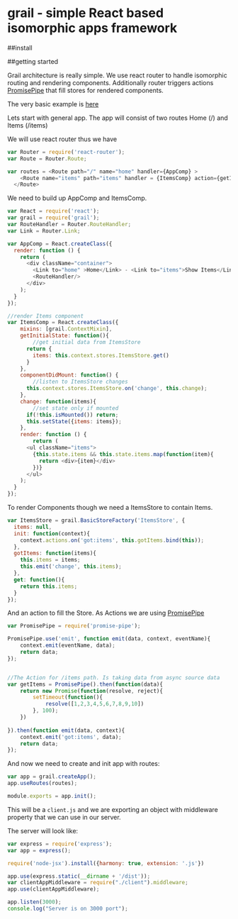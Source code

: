 # grail - simple React based isomorphic apps framework

##install

##getting started

Grail architecture is really simple. We use react router to handle isomorphic routing and rendering components. Additionally router triggers actions [PromisePipe](https://github.com/edjafarov/PromisePipe) that fill stores for rendered components. 

The very basic example is [here](https://github.com/edjafarov/grailjs/tree/master/examples/basic)

Lets start with general app. The app will consist of two routes Home (/) and Items (/items)

We will use react router thus we have 

```javascript
var Router = require('react-router');
var Route = Router.Route;

var routes = <Route path="/" name="home" handler={AppComp} >
    <Route name="items" path="items" handler = {ItemsComp} action={getItems} stores={ItemsStore}/>
  </Route>
```

We need to build up AppComp and ItemsComp.

```javascript
var React = require('react');
var grail = require('grail');
var RouteHandler = Router.RouteHandler;
var Link = Router.Link;

var AppComp = React.createClass({
  render: function () {
    return (
      <div className="container">
      	<Link to="home" >Home</Link> - <Link to="items">Show Items</Link>
        <RouteHandler/>
      </div>
    );
  }
});

//render Items component
var ItemsComp = React.createClass({
    mixins: [grail.ContextMixin],
    getInitialState: function(){
    	//get initial data from ItemsStore
      return {
        items: this.context.stores.ItemsStore.get()
      }
    },
    componentDidMount: function() {
    	//listen to ItemsStore changes
      this.context.stores.ItemsStore.on('change', this.change);
    },
    change: function(items){
    	//set state only if mounted
      if(!this.isMounted()) return;
      this.setState({items: items});
    },
  	render: function () {
	    return (
      <ul className="items">
        {this.state.items && this.state.items.map(function(item){
          return <div>{item}</div>
        })}
      </ul>
    );
  }
});
```

To render Components though we need a ItemsStore to contain Items.

```javascript
var ItemsStore = grail.BasicStoreFactory('ItemsStore', {
  items: null,
  init: function(context){
    context.actions.on('got:items', this.gotItems.bind(this));
  },
  gotItems: function(items){
    this.items = items;
    this.emit('change', this.items);
  },
  get: function(){
    return this.items;
  }
});

```
And an action to fill the Store. As Actions we are using [PromisePipe](https://github.com/edjafarov/PromisePipe)

```javascript
var PromisePipe = require('promise-pipe');

PromisePipe.use('emit', function emit(data, context, eventName){
	context.emit(eventName, data);
	return data;
});


//The Action for /items path. Is taking data from async source data
var getItems = PromisePipe().then(function(data){
	return new Promise(function(resolve, reject){
		setTimeout(function(){
			resolve([1,2,3,4,5,6,7,8,9,10])
		}, 100);
	})
	
}).then(function emit(data, context){
	context.emit('got:items', data);
	return data;
});
```

And now we need to create and init app with routes:

```javascript
var app = grail.createApp();
app.useRoutes(routes);

module.exports = app.init();
```

This will be a `client.js` and we are exporting an object with middleware property that we can use in our server.


The server will look like:

```javascript
var express = require('express');
var app = express();

require('node-jsx').install({harmony: true, extension: '.js'})

app.use(express.static(__dirname + '/dist'));
var clientAppMiddleware = require("./client").middleware;
app.use(clientAppMiddleware);

app.listen(3000);
console.log("Server is on 3000 port");
 ```
